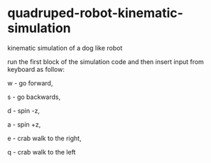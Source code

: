 # quadruped-robot-kinematic-simulation
kinematic simulation of a dog like robot

run the first block of the simulation code and then insert input from keyboard as follow:

w - go forward, 

s - go backwards,
 
d - spin -z, 

a - spin +z, 

e - crab walk to the right, 

q - crab walk to the left
